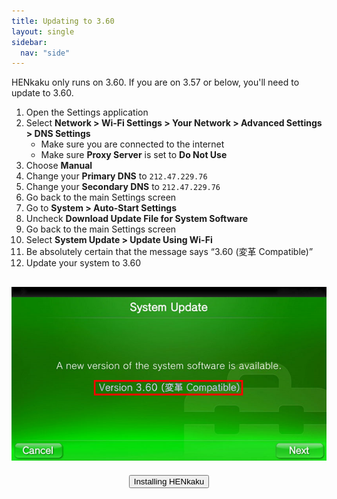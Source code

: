 ```yaml
---
title: Updating to 3.60
layout: single
sidebar:
  nav: "side"
---
```


HENkaku only runs on 3.60. If you are on 3.57 or below, you'll need to update to 3.60.

1. Open the Settings application
2. Select **Network > Wi-Fi Settings > Your Network > Advanced Settings > DNS Settings**
	- Make sure you are connected to the internet
	- Make sure **Proxy Server** is set to **Do Not Use**
3. Choose **Manual**
4. Change your **Primary DNS** to `212.47.229.76`
5. Change your **Secondary DNS** to `212.47.229.76`
6. Go back to the main Settings screen
7. Go to **System > Auto-Start Settings**
8. Uncheck **Download Update File for System Software**
6. Go back to the main Settings screen
7. Select **System Update > Update Using Wi-Fi**
8. Be absolutely certain that the message says “3.60 (変革 Compatible)”
9. Update your system to 3.60

![Vita Update 3.60](/assets/images/vitaupdate.jpg "Vita Update 3.60")
---
<center><a href="/guide/installing-henkaku"><button class="btn btn--light-outline">Installing HENkaku</button></a></center>
